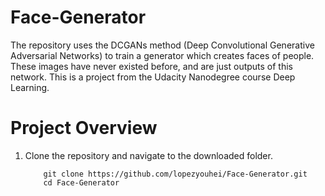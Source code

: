 # Face-Generator
The repository uses the DCGANs method (Deep Convolutional Generative Adversarial Networks) to train a generator which creates faces of people. These images have never existed before, and are just outputs of this network. This is a project from the Udacity Nanodegree course Deep Learning.

# Project Overview

1. Clone the repository and navigate to the downloaded folder.
	
	```	
		git clone https://github.com/lopezyouhei/Face-Generator.git
		cd Face-Generator
	```
